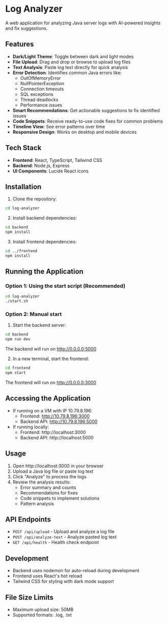 # Log Analyzer

A web application for analyzing Java server logs with AI-powered insights and fix suggestions.

## Features

- **Dark/Light Theme**: Toggle between dark and light modes
- **File Upload**: Drag and drop or browse to upload log files
- **Text Analysis**: Paste log text directly for quick analysis
- **Error Detection**: Identifies common Java errors like:
  - OutOfMemoryError
  - NullPointerException
  - Connection timeouts
  - SQL exceptions
  - Thread deadlocks
  - Performance issues
- **Smart Recommendations**: Get actionable suggestions to fix identified issues
- **Code Snippets**: Receive ready-to-use code fixes for common problems
- **Timeline View**: See error patterns over time
- **Responsive Design**: Works on desktop and mobile devices

## Tech Stack

- **Frontend**: React, TypeScript, Tailwind CSS
- **Backend**: Node.js, Express
- **UI Components**: Lucide React icons

## Installation

1. Clone the repository:
```bash
cd log-analyzer
```

2. Install backend dependencies:
```bash
cd backend
npm install
```

3. Install frontend dependencies:
```bash
cd ../frontend
npm install
```

## Running the Application

### Option 1: Using the start script (Recommended)
```bash
cd log-analyzer
./start.sh
```

### Option 2: Manual start

1. Start the backend server:
```bash
cd backend
npm run dev
```
The backend will run on http://0.0.0.0:5000

2. In a new terminal, start the frontend:
```bash
cd frontend
npm start
```
The frontend will run on http://0.0.0.0:3000

## Accessing the Application

- If running on a VM with IP 10.79.8.196:
  - Frontend: http://10.79.8.196:3000
  - Backend API: http://10.79.8.196:5000
- If running locally:
  - Frontend: http://localhost:3000
  - Backend API: http://localhost:5000

## Usage

1. Open http://localhost:3000 in your browser
2. Upload a Java log file or paste log text
3. Click "Analyze" to process the logs
4. Review the analysis results:
   - Error summary and counts
   - Recommendations for fixes
   - Code snippets to implement solutions
   - Pattern analysis

## API Endpoints

- `POST /api/upload` - Upload and analyze a log file
- `POST /api/analyze-text` - Analyze pasted log text
- `GET /api/health` - Health check endpoint

## Development

- Backend uses nodemon for auto-reload during development
- Frontend uses React's hot reload
- Tailwind CSS for styling with dark mode support

## File Size Limits

- Maximum upload size: 50MB
- Supported formats: .log, .txt